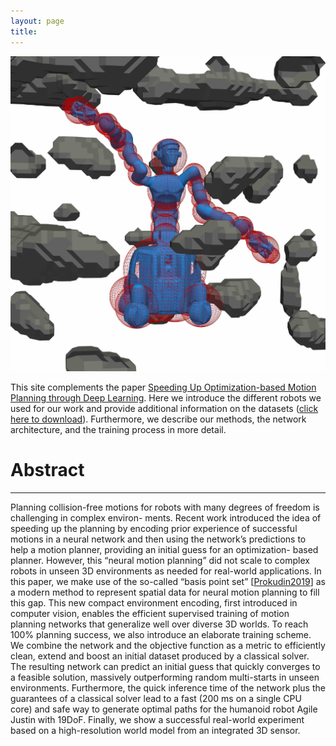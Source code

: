 ```yaml
---
layout: page
title: 
---
```


![Justin](/assets/imgs/SphereJustin_in_PerlinNoise_33641.jpg)

This site complements the paper [Speeding Up Optimization-based Motion Planning through Deep Learning](https://arxiv.org).
Here we introduce the different robots we used for our work and provide additional information on the datasets ([click here to download](https://drive.google.com/drive/my-drive)).
Furthermore, we describe our methods, the network architecture, and the training process in more detail.


# Abstract
---
Planning collision-free motions for robots with many degrees of freedom is challenging in complex environ- ments. 
Recent work introduced the idea of speeding up the planning by encoding prior experience of successful motions in a neural network and then using the network’s predictions to help a motion planner, providing an initial guess for an optimization- based planner. 
However, this “neural motion planning” did not scale to complex robots in unseen 3D environments as needed for real-world applications. In this paper, we make use of the so-called “basis point set” [[Prokudin2019](https://arxiv.org/abs/1908.09186)] as a modern method to represent spatial data for neural motion planning to fill this gap. 
This new compact environment encoding, first introduced in computer vision, enables the efficient supervised training of motion planning networks that generalize well over diverse 3D worlds. To reach 100% planning success, we also introduce an elaborate training scheme.
We combine the network and the objective function as a metric to efficiently clean, extend and boost an initial dataset produced by a classical solver. 
The resulting network can predict an initial guess that quickly converges to a feasible solution, massively outperforming random multi-starts in unseen environments. Furthermore, the quick inference time of the network plus the guarantees of a classical solver lead to a fast (200 ms on a single CPU core) and safe way to generate optimal paths for the humanoid robot Agile Justin with 19DoF.
Finally, we show a successful real-world experiment based on a high-resolution world model from an integrated 3D sensor.